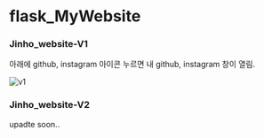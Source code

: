 # flask_MyWebsite

### Jinho_website-V1  
아래에 github, instagram 아이콘 누르면 내 github, instagram 창이 열림.  

![v1](https://user-images.githubusercontent.com/29765855/80912272-c771c200-8d76-11ea-84b2-269035f93ba7.png)  
 
### Jinho_website-V2  
upadte soon..  

### 
